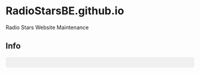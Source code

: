 # RadioStarsBE.github.io
Radio Stars Website Maintenance

## Info ##
<div id="jsonDisplay" style="white-space: pre; font-family: monospace; background:#f0f0f0; padding:1em; border-radius:5px;"></div>

<script>
  // JSON "raw" injecté par Liquid dans une variable JS
  var data = {{ site.github | jsonify }};
  
  // Formatter et injecter dans le div
  document.getElementById('jsonDisplay').textContent = JSON.stringify(data, null, 2);
</script>
